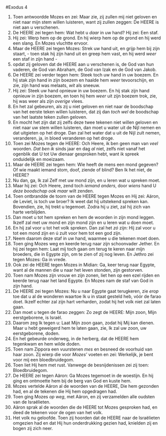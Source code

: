 #Exodus 4
1. Toen antwoordde Mozes en zei: Maar zie, zij zullen mij niet geloven en niet naar mijn stem willen luisteren, want zij zullen zeggen: De HEERE is niet aan u verschenen.
2. De HEERE zei tegen hem: Wat hebt u *daar* in uw hand? Hij zei: Een staf.
3. Hij zei: Werp hem op de grond. En hij wierp hem op de grond en hij werd een slang. En Mozes vluchtte ervoor.
4. Maar de HEERE zei tegen Mozes: Strek uw hand uit, en grijp hem bij zijn staart, - toen stak hij zijn hand uit en greep hem vast, en hij werd *weer* een staf in zijn hand -
5. opdat zij geloven dat de HEERE aan u verschenen is, de God van hun vaderen, de God van Abraham, de God van Izak en de God van Jakob.
6. De HEERE zei verder tegen hem: Steek toch uw hand in uw boezem. En hij stak zijn hand in zijn boezem en haalde hem *weer* tevoorschijn, en zie, zijn hand was melaats, *wit* als sneeuw.
7. Hij zei: Steek uw hand opnieuw in uw boezem. En hij stak zijn hand opnieuw in zijn boezem, en toen hij hem *weer* uit zijn boezem trok, zie, hij was weer als zijn *overige* vlees.
8. En het zal gebeuren, als zij u niet geloven en niet naar de boodschap van het eerste teken willen luisteren, dat zij dan *toch wel* de boodschap van het laatste teken zullen geloven.
9. En mocht het zijn dat zij zelfs deze twee tekenen niet willen geloven en niet naar uw stem willen luisteren, dan moet u water uit de Nijl nemen en dat uitgieten op het droge. Dan zal het water dat u uit de Nijl zult nemen, veranderen, ja, in bloed veranderen op het droge.
10. Toen zei Mozes tegen de HEERE: Och Heere, ik ben geen man van *veel* woorden. *Dat ben ik* sinds jaar en dag *al* niet, zelfs niet vanaf het ogenblik dat U tot Uw dienaar gesproken hebt, want ik spreek onduidelijk en moeizaam.
11. Maar de HEERE zei tegen hem: Wie heeft de mens een mond gegeven? Of wie maakt iemand stom, doof, ziende of blind? Ben Ik het niet, de HEERE?
12. Nu dan, ga, Ik zal Zelf met uw mond zijn, en u leren wat u spreken moet.
13. Maar hij zei: Och Heere, zend toch *iemand anders*, door *wiens* hand U *deze boodschap ook maar* wilt zenden.
14. Toen ontbrandde de toorn van de HEERE tegen Mozes en Hij zei: Aäron, de Leviet, is toch uw broer? Ik weet dat híj uitstekend spreken kan. Bovendien, zie, hij trekt u tegemoet. Zodra hij u ziet, zal hij zich van harte verblijden.
15. Dan moet u tot hem spreken en hem de woorden in zijn mond leggen. Ikzelf zal met uw mond en zijn mond zijn en u leren wat u doen moet.
16. En híj zal voor u tot het volk spreken. Dan zal het *zó* zijn: Híj zal voor u tot een mond zijn en ú zult voor hem tot een god zijn.
17. Neem daarom deze staf in uw hand, waarmee u die tekenen moet doen.
18. Toen ging Mozes weg en keerde terug naar zijn schoonvader Jether. En hij zei tegen hem: Laat mij toch gaan om terug te keren naar mijn broeders, die in Egypte zijn, om te zien of zij nog leven. En Jethro zei tegen Mozes: Ga in vrede.
19. Ook zei de HEERE tegen Mozes in Midian: Ga, keer terug naar Egypte, want al de mannen die u naar het leven stonden, zijn gestorven.
20. Toen nam Mozes zijn vrouw en zijn zonen, liet hen op een ezel rijden en keerde terug naar het land Egypte. En Mozes nam de staf van God in zijn hand.
21. De HEERE zei tegen Mozes: Nu u naar Egypte gaat terugkeren, zie *erop* toe dat u al de wonderen waartoe Ik u in staat gesteld heb, vóór de farao doet. Ikzelf echter zal zijn hart verharden, zodat hij het volk niet zal laten gaan.
22. Dan moet u tegen de farao zeggen: Zo zegt de HEERE: Mijn zoon, Mijn eerstgeborene, is Israël.
23. Daarom zeg Ik tegen u: Laat Mijn zoon gaan, zodat hij Mij kan dienen. Maar u hebt geweigerd hem te laten gaan, zie, Ik zal uw zoon, uw eerstgeborene, doden.
24. En het gebeurde onderweg, in de herberg, dat de HEERE hem tegenkwam en hem wilde doden.
25. Toen nam Zippora een vuurstenen *mes* en besneed de voorhuid van haar zoon. Zij wierp die voor *Mozes'* voeten en zei: Werkelijk, je bent voor mij een bloedbruidegom.
26. Toen liet Hij hem met rust. Vanwege de besnijdenissen zei zij toen: Bloedbruidegom.
27. De HEERE zei tegen Aäron: Ga Mozes tegemoet in de woestijn. En hij ging en ontmoette hem bij de berg van God en kuste hem.
28. Mozes vertelde Aäron al de woorden van de HEERE, Die hem gezonden had, en al de tekenen die Hij hem opgedragen had.
29. Toen ging Mozes *op weg*, met Aäron, en zij verzamelden alle oudsten van de Israëlieten.
30. Aäron sprak al de woorden die de HEERE tot Mozes gesproken had, en deed de tekenen voor de ogen van het volk.
31. Het volk nu geloofde. Toen zij hoorden dat de HEERE naar de Israëlieten omgezien had en dat Hij hun onderdrukking gezien had, knielden zij en bogen zij zich neer.
